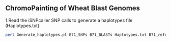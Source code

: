 ## ChromoPainting of Wheat Blast Genomes
1.Read the iSNPcaller SNP calls to generate a haplotypes file (Haplotypes.txt):
```bash
perl Generate_haplotypes.pl B71_SNPs B71_BLASTs Haplotypes.txt B71_reference.fasta Chr
```
